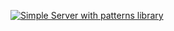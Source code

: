 [![Simple Server with patterns library](https://nitrous-image-icons.s3.amazonaws.com/quickstart.svg)](https://www.nitrous.io/quickstart)